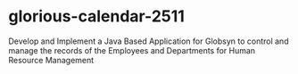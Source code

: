 # glorious-calendar-2511
Develop and Implement a Java Based Application for Globsyn to control and manage the records of the Employees and Departments for Human Resource Management

